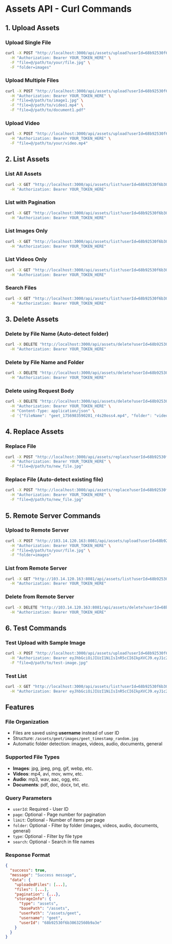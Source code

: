 # Assets API - Curl Commands

## 1. Upload Assets

### Upload Single File
```bash
curl -X POST "http://localhost:3000/api/assets/upload?userId=68b92530f6b30632560b9a3e" \
  -H "Authorization: Bearer YOUR_TOKEN_HERE" \
  -F "file=@/path/to/your/file.jpg" \
  -F "folder=images"
```

### Upload Multiple Files
```bash
curl -X POST "http://localhost:3000/api/assets/upload?userId=68b92530f6b30632560b9a3e" \
  -H "Authorization: Bearer YOUR_TOKEN_HERE" \
  -F "file=@/path/to/image1.jpg" \
  -F "file=@/path/to/video1.mp4" \
  -F "file=@/path/to/document1.pdf"
```

### Upload Video
```bash
curl -X POST "http://localhost:3000/api/assets/upload?userId=68b92530f6b30632560b9a3e" \
  -H "Authorization: Bearer YOUR_TOKEN_HERE" \
  -F "file=@/path/to/your/video.mp4"
```

## 2. List Assets

### List All Assets
```bash
curl -X GET "http://localhost:3000/api/assets/list?userId=68b92530f6b30632560b9a3e" \
  -H "Authorization: Bearer YOUR_TOKEN_HERE"
```

### List with Pagination
```bash
curl -X GET "http://localhost:3000/api/assets/list?userId=68b92530f6b30632560b9a3e&page=1&limit=10" \
  -H "Authorization: Bearer YOUR_TOKEN_HERE"
```

### List Images Only
```bash
curl -X GET "http://localhost:3000/api/assets/list?userId=68b92530f6b30632560b9a3e&folder=images" \
  -H "Authorization: Bearer YOUR_TOKEN_HERE"
```

### List Videos Only
```bash
curl -X GET "http://localhost:3000/api/assets/list?userId=68b92530f6b30632560b9a3e&folder=videos" \
  -H "Authorization: Bearer YOUR_TOKEN_HERE"
```

### Search Files
```bash
curl -X GET "http://localhost:3000/api/assets/list?userId=68b92530f6b30632560b9a3e&search=geet" \
  -H "Authorization: Bearer YOUR_TOKEN_HERE"
```

## 3. Delete Assets

### Delete by File Name (Auto-detect folder)
```bash
curl -X DELETE "http://localhost:3000/api/assets/delete?userId=68b92530f6b30632560b9a3e&fileName=geet_1756983590201_r4s20oss4.mp4" \
  -H "Authorization: Bearer YOUR_TOKEN_HERE"
```

### Delete by File Name and Folder
```bash
curl -X DELETE "http://localhost:3000/api/assets/delete?userId=68b92530f6b30632560b9a3e&fileName=geet_1756983590201_r4s20oss4.mp4&folder=videos" \
  -H "Authorization: Bearer YOUR_TOKEN_HERE"
```

### Delete using Request Body
```bash
curl -X DELETE "http://localhost:3000/api/assets/delete?userId=68b92530f6b30632560b9a3e" \
  -H "Authorization: Bearer YOUR_TOKEN_HERE" \
  -H "Content-Type: application/json" \
  -d '{"fileName": "geet_1756983590201_r4s20oss4.mp4", "folder": "videos"}'
```

## 4. Replace Assets

### Replace File
```bash
curl -X POST "http://localhost:3000/api/assets/replace?userId=68b92530f6b30632560b9a3e&existingFileName=old_file.jpg&existingFolder=images" \
  -H "Authorization: Bearer YOUR_TOKEN_HERE" \
  -F "file=@/path/to/new_file.jpg"
```

### Replace File (Auto-detect existing file)
```bash
curl -X POST "http://localhost:3000/api/assets/replace?userId=68b92530f6b30632560b9a3e&existingFileName=old_file.jpg" \
  -H "Authorization: Bearer YOUR_TOKEN_HERE" \
  -F "file=@/path/to/new_file.jpg"
```

## 5. Remote Server Commands

### Upload to Remote Server
```bash
curl -X POST "http://103.14.120.163:8081/api/assets/upload?userId=68b92530f6b30632560b9a3e" \
  -H "Authorization: Bearer YOUR_TOKEN_HERE" \
  -F "file=@/path/to/your/file.jpg" \
  -F "folder=images"
```

### List from Remote Server
```bash
curl -X GET "http://103.14.120.163:8081/api/assets/list?userId=68b92530f6b30632560b9a3e" \
  -H "Authorization: Bearer YOUR_TOKEN_HERE"
```

### Delete from Remote Server
```bash
curl -X DELETE "http://103.14.120.163:8081/api/assets/delete?userId=68b92530f6b30632560b9a3e&fileName=geet_1756983590201_r4s20oss4.mp4" \
  -H "Authorization: Bearer YOUR_TOKEN_HERE"
```

## 6. Test Commands

### Test Upload with Sample Image
```bash
curl -X POST "http://localhost:3000/api/assets/upload?userId=68b92530f6b30632560b9a3e" \
  -H "Authorization: Bearer eyJhbGciOiJIUzI1NiIsInR5cCI6IkpXVCJ9.eyJ1c2VySWQiOiI2OGEyYmE1MDNhOWY2NDE3YTE2OGFiYzkiLCJpYXQiOjE3NTY5NzQxMTIsImV4cCI6MTc1OTU2NjExMn0.s4gvCkQZFs0azP8WKlGccA7uB2rLuhCgeqIr2bAZ0cQ" \
  -F "file=@/path/to/test-image.jpg"
```

### Test List
```bash
curl -X GET "http://localhost:3000/api/assets/list?userId=68b92530f6b30632560b9a3e" \
  -H "Authorization: Bearer eyJhbGciOiJIUzI1NiIsInR5cCI6IkpXVCJ9.eyJ1c2VySWQiOiI2OGEyYmE1MDNhOWY2NDE3YTE2OGFiYzkiLCJpYXQiOjE3NTY5NzQxMTIsImV4cCI6MTc1OTU2NjExMn0.s4gvCkQZFs0azP8WKlGccA7uB2rLuhCgeqIr2bAZ0cQ"
```

## Features

### File Organization
- Files are saved using **username** instead of user ID
- Structure: `/assets/geet/images/geet_timestamp_random.jpg`
- Automatic folder detection: images, videos, audio, documents, general

### Supported File Types
- **Images**: jpg, jpeg, png, gif, webp, etc.
- **Videos**: mp4, avi, mov, wmv, etc.
- **Audio**: mp3, wav, aac, ogg, etc.
- **Documents**: pdf, doc, docx, txt, etc.

### Query Parameters
- `userId`: Required - User ID
- `page`: Optional - Page number for pagination
- `limit`: Optional - Number of items per page
- `folder`: Optional - Filter by folder (images, videos, audio, documents, general)
- `type`: Optional - Filter by file type
- `search`: Optional - Search in file names

### Response Format
```json
{
  "success": true,
  "message": "Success message",
  "data": {
    "uploadedFiles": [...],
    "files": [...],
    "pagination": {...},
    "storageInfo": {
      "type": "assets",
      "basePath": "/assets",
      "userPath": "/assets/geet",
      "username": "geet",
      "userId": "68b92530f6b30632560b9a3e"
    }
  }
}
```
